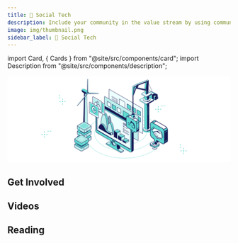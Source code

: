 ```yaml
---
title: 🌊 Social Tech
description: Include your community in the value stream by using community hardware, and providing transparent systems for attention tracking, content storage, value transfer, and indexing.
image: img/thumbnail.png
sidebar_label: 🌊 Social Tech
---
```


import Card, { Cards } from "@site/src/components/card";
import Description from "@site/src/components/description";

![banner](<img/Social tech.svg>)

<Description
  text="Include your community in the value stream by using community hardware, and
  providing transparent systems for attention tracking, content storage, value
  transfer, and indexing."
/>

## Get Involved

<Cards>
  <Card
    title="<p><strong>Deploy Compute Tasks to the Network</strong></p>"
    description=" <p>You can run your app on Koii's existing network, or help your community so you can build a network of your own.</p>"
    link="/develop/write-a-koii-task/task-development-guide/"
    linkText="Deploy Your First Task"
    svgName="tasks"
    cardPerRow="2"
  />
  <Card
    title="<p><strong>Mine Attention on your App or Website</strong></p>"
    description="<p>KOII tokens are awarded to content creators and developers every day for the attention they generate.</p>"
    link="../earning-koii/proof-of-real-traffic/attention-mining"
    linkText="Start Tracking Attention"
    svgName="attention"
    cardPerRow="2"
  />
  <Card
    title="<p><strong>Apply for Ecosystem Support</strong></p>"
    description=" <p>Building a new project alone can be hard, but we're here to help.</p>"
    link="../earning-koii/grants-program"
    linkText="Get in Touch Today"
    svgName="impact"
    cardPerRow="2"
  />
  <Card
    title="<p><strong>Check Koii Task Template</strong></p>"
    description=" <p>We provide a Koii task template to help you quckliy understand the layout of task</p>"
    link="/develop/write-a-koii-task/task-development-guide/k2-task-template/"
    linkText="Check it Out"
    svgName="taskTemplate"
    cardPerRow="2"
  />
</Cards>

## Videos

<Cards>
  <Card
    title="<p>User Governance in Social Media</p>"
    link="https://www.youtube.com/watch?v=dc_vaBvUMHE&ab_channel=KoiiNetwork"
    linkText="Watch the Video"
    svgName="governanceVideo"
    cardPerRow="3"
  />
  <Card
    title="<p>Designing Koii Tasks (Tips and Tricks)</p>"
    link="https://www.youtube.com/watch?v=IFSBvDXK72c&t=630s&ab_channel=KoiiNetwork"
    linkText="Watch the Video"
    svgName="designTasksVideo"
    cardPerRow="3"
  />
  <Card
    title="<p>Using Reputation to Provide Security and Reduce Costs</p>"
    link="https://www.youtube.com/watch?v=mEzo0xRXh68&ab_channel=KoiiNetwork"
    linkText="Watch the Video"
    svgName="reputationVideo"
    cardPerRow="3"
  />
</Cards>

## Reading

<Cards>
  <Card
    title="<p><strong>Using Community Hardware to Run Apps</strong></p>"
    description=" <p>The compute sharing marketplace allows anyone to deploy tasks to a network of their community members. Don't have your own community yet? No stress - the Koii community would love to host your app.</p>"
    link="/develop/write-a-koii-task/task-development-guide/"
    linkText="Deploy your First Task"
    cardPerRow="3"
  />
  <Card
    title="<p><strong>Designing Reputation-Based Systems</strong></p>"
    description="<p>The key to stable decentralization is having a strong network of committed participants. CARP apps are built around reputation.</p>"
    link="/develop/designing-tasks/using-reputation"
    linkText="Learn More about CARP"
    cardPerRow="3"
  />
  <Card
    title="<p><strong>Fast Transactions with the K2 Settlement Layer</strong></p>"
    description=" <p>Koii makes it easy to store and transfer value thanks to K2.</p>"
    link="/develop/settlement-layer/creating-tokens-on-k2"
    linkText="Get Started with Koii Tokens"
    cardPerRow="3"
  />
</Cards>
